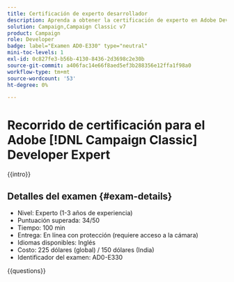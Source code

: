 ```yaml
---
title: Certificación de experto desarrollador
description: Aprenda a obtener la certificación de experto en Adobe Developer en  [!DNL Campaign Classic].
solution: Campaign,Campaign Classic v7
product: Campaign
role: Developer
badge: label="Examen AD0-E330" type="neutral"
mini-toc-levels: 1
exl-id: 0c827fe3-b56b-4130-8436-2d3698c2e30b
source-git-commit: a406fac14e66f8aed5ef3b288356e12ffa1f98a0
workflow-type: tm+mt
source-wordcount: '53'
ht-degree: 0%

---
```


# Recorrido de certificación para el Adobe [!DNL Campaign Classic] Developer Expert

{{intro}}

## Detalles del examen {#exam-details}

* Nivel: Experto (1-3 años de experiencia)
* Puntuación superada: 34/50
* Tiempo: 100 min
* Entrega: En línea con protección (requiere acceso a la cámara)
* Idiomas disponibles: Inglés
* Costo: 225 dólares (global) / 150 dólares (India)
* Identificador del examen: AD0-E330

{{questions}}
